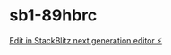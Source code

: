 # sb1-89hbrc

[Edit in StackBlitz next generation editor ⚡️](https://stackblitz.com/~/github.com/Greenlotus07/sb1-89hbrc)